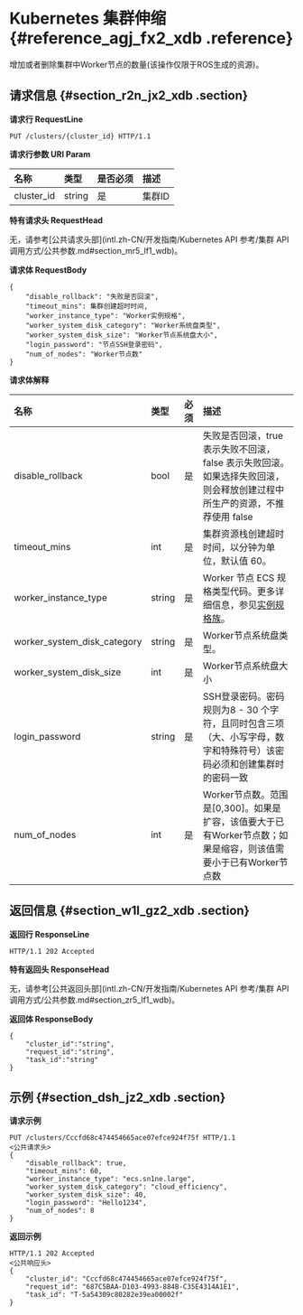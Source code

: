 # Kubernetes 集群伸缩 {#reference_agj_fx2_xdb .reference}

增加或者删除集群中Worker节点的数量\(该操作仅限于ROS生成的资源\)。

## 请求信息 {#section_r2n_jx2_xdb .section}

**请求行 RequestLine**

```
PUT /clusters/{cluster_id} HTTP/1.1
```

**请求行参数 URI Param**

|名称|类型|是否必须|描述|
|:-|:-|:---|:-|
|cluster\_id|string|是|集群ID|

**特有请求头 RequestHead**

无，请参考[公共请求头部](intl.zh-CN/开发指南/Kubernetes API 参考/集群 API 调用方式/公共参数.md#section_mr5_lf1_wdb)。

**请求体 RequestBody**

```
{
    "disable_rollback": "失败是否回滚",
    "timeout_mins": 集群创建超时时间,
    "worker_instance_type": "Worker实例规格",
    "worker_system_disk_category": "Worker系统盘类型",
    "worker_system_disk_size": "Worker节点系统盘大小",
    "login_password": "节点SSH登录密码",    
    "num_of_nodes": "Worker节点数"
}
```

**请求体解释**

|名称|类型|必须|描述|
|:-|:-|:-|:-|
|disable\_rollback|bool|是|失败是否回滚，true 表示失败不回滚，false 表示失败回滚。如果选择失败回滚，则会释放创建过程中所生产的资源，不推荐使用 false|
|timeout\_mins|int|是|集群资源栈创建超时时间，以分钟为单位，默认值 60。|
|worker\_instance\_type|string|是|Worker 节点 ECS 规格类型代码。更多详细信息，参见[实例规格族](../../../../intl.zh-CN/产品简介/实例规格族.md#)。|
|worker\_system\_disk\_category|string|是|Worker节点系统盘类型。|
|worker\_system\_disk\_size|int|是|Worker节点系统盘大小|
|login\_password|string|是|SSH登录密码。密码规则为8 - 30 个字符，且同时包含三项（大、小写字母，数字和特殊符号）该密码必须和创建集群时的密码一致|
|num\_of\_nodes|int|是|Worker节点数。范围是\[0,300\]。如果是扩容，该值要大于已有Worker节点数；如果是缩容，则该值需要小于已有Worker节点数|

## 返回信息 {#section_w1l_gz2_xdb .section}

**返回行 ResponseLine**

```
HTTP/1.1 202 Accepted
```

**特有返回头 ResponseHead**

无，请参考[公共返回头部](intl.zh-CN/开发指南/Kubernetes API 参考/集群 API 调用方式/公共参数.md#section_zr5_lf1_wdb)。

**返回体 ResponseBody**

```
{
    "cluster_id":"string",
    "request_id":"string",
    "task_id":"string"
}
```

## 示例 {#section_dsh_jz2_xdb .section}

**请求示例**

```
PUT /clusters/Cccfd68c474454665ace07efce924f75f HTTP/1.1
<公共请求头>
{
    "disable_rollback": true,
    "timeout_mins": 60,
    "worker_instance_type": "ecs.sn1ne.large",
    "worker_system_disk_category": "cloud_efficiency",
    "worker_system_disk_size": 40,
    "login_password": "Hello1234",
    "num_of_nodes": 8
}
```

**返回示例**

```
HTTP/1.1 202 Accepted
<公共响应头>
{
    "cluster_id": "Cccfd68c474454665ace07efce924f75f",
    "request_id": "687C5BAA-D103-4993-884B-C35E4314A1E1",
    "task_id": "T-5a54309c80282e39ea00002f"
}
```

